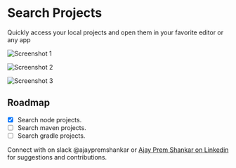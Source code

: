 # Search Projects

Quickly access your local projects and open them in your favorite editor or any app

![Screenshot 1](./media/Screenshot_1.png)

![Screenshot 2](./media/Screenshot_2.png)

![Screenshot 3](./media/Screenshot_3.png)

## Roadmap

- [x] Search node projects.
- [ ] Search maven projects.
- [ ] Search gradle projects.

Connect with on slack @ajaypremshankar or [Ajay Prem Shankar on Linkedin](https://www.linkedin.com/in/ajaypremshankar/) for suggestions and contributions.
